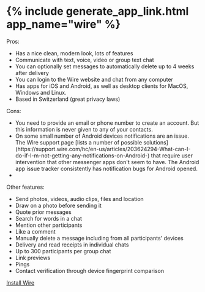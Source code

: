 <tr><td style="vertical-align:top"><h1>{% include generate_app_link.html app_name="wire" %}</h1></td>
<td>
  Pros:
  <ul>
  <li>Has a nice clean, modern look, lots of features</li>
  <li>Communicate with text, voice, video or group text chat</li>
  <li>You can optionally set messages to automatically delete up to 4 weeks after delivery</li>
  <li>You can login to the Wire website and chat from any computer</li>
  <li>Has apps for iOS and Android, as well as desktop clients for MacOS, Windows and Linux.</li>
  <li>Based in Switzerland (great privacy laws)</li>
  </ul>
  Cons:
  <ul>
  <li>You need to provide an email or phone number to create an account. But this information is never given to any of your contacts.</li>
  <li>On some small number of Android devices notifications are an issue. The Wire support page [lists a number of possible solutions](https://support.wire.com/hc/en-us/articles/203624294-What-can-I-do-if-I-m-not-getting-any-notifications-on-Android-) that require user intervention that other messenger apps don't seem to have. The Android app issue tracker consistently has notification bugs for Android opened.<li>
  </ul>
  Other features:
  <ul>
  <li>Send photos, videos, audio clips, files and location</li>
  <li>Draw on a photo before sending it</li>
  <li>Quote prior messages</li>
  <li>Search for words in a chat</li>
  <li>Mention other participants</li>
  <li>Like a comment</li>
  <li>Manually delete a message including from all participants' devices</li>
  <li>Delivery and read receipts in individual chats</li>
  <li>Up to 300 participants per group chat</li>
  <li>Link previews</li>
  <li>Pings</li>
  <li>Contact verification through device fingerprint comparison</li>
  </ul>
  <a href="/install_wire.html" class="btn btn--info btn--x-large">Install Wire</a><br>
  <br>
</td>
</tr>
